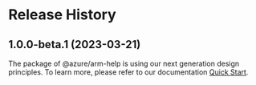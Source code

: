 # Release History
    
## 1.0.0-beta.1 (2023-03-21)

The package of @azure/arm-help is using our next generation design principles. To learn more, please refer to our documentation [Quick Start](https://aka.ms/js-track2-quickstart).
